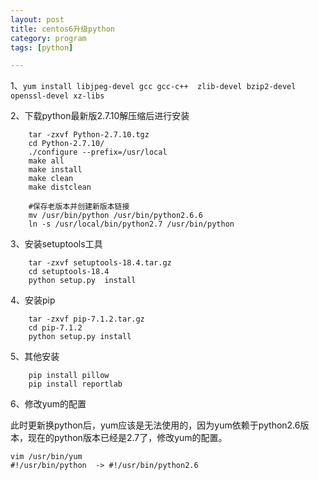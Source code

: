 ```yaml
---
layout: post  
title: centos6升级python  
category: program  
tags: [python]  

---
```


1、`yum install libjpeg-devel gcc gcc-c++  zlib-devel bzip2-devel openssl-devel xz-libs`

2、下载python最新版2.7.10解压缩后进行安装

```
	tar -zxvf Python-2.7.10.tgz
	cd Python-2.7.10/
	./configure --prefix=/usr/local
	make all
	make install
	make clean
	make distclean

	#保存老版本并创建新版本链接
	mv /usr/bin/python /usr/bin/python2.6.6
	ln -s /usr/local/bin/python2.7 /usr/bin/python

```

3、安装setuptools工具

```
	tar -zxvf setuptools-18.4.tar.gz
 	cd setuptools-18.4
	python setup.py  install
```

4、安装pip

```
	tar -zxvf pip-7.1.2.tar.gz
	cd pip-7.1.2
	python setup.py install
```

5、其他安装

```
	pip install pillow
	pip install reportlab
```

6、修改yum的配置

此时更新换python后，yum应该是无法使用的，因为yum依赖于python2.6版本，现在的python版本已经是2.7了，修改yum的配置。

```
vim /usr/bin/yum
#!/usr/bin/python  -> #!/usr/bin/python2.6

```